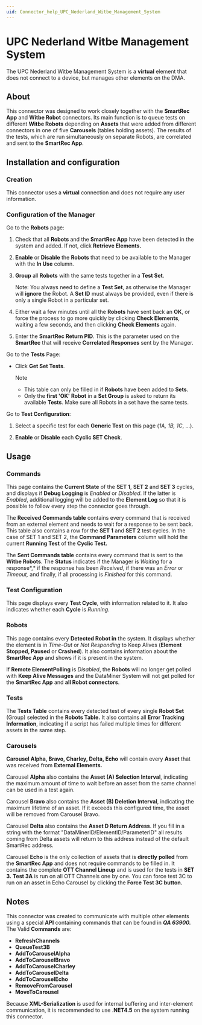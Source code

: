 ```yaml
---
uid: Connector_help_UPC_Nederland_Witbe_Management_System
---
```


# UPC Nederland Witbe Management System

The UPC Nederland Witbe Management System is a **virtual** element that does not connect to a device, but manages other elements on the DMA.

## About

This connector was designed to work closely together with the **SmartRec App** and **Witbe Robot** connectors. Its main function is to queue tests on different **Witbe Robots** depending on **Assets** that were added from different connectors in one of five **Carousels** (tables holding assets). The results of the tests, which are run simultaneously on separate Robots, are correlated and sent to the **SmartRec App**.

## Installation and configuration

### Creation

This connector uses a **virtual** connection and does not require any user information.

### Configuration of the Manager

Go to the **Robots** page:

1. Check that all **Robots** and the **SmartRec App** have been detected in the system and added. If not, click **Retrieve Elements.**

1. **Enable** or **Disable** the **Robots** that need to be available to the Manager with the **In Use** column.

1. **Group** all **Robots** with the same tests together in a **Test Set**.

   Note: You always need to define a **Test Set**, as otherwise the Manager will **ignore** the Robot. A **Set ID** must always be provided, even if there is only a single Robot in a particular set.

1. Either wait a few minutes until all the **Robots** have sent back an **OK**, or force the process to go more quickly by clicking **Check Elements**, waiting a few seconds, and then clicking **Check Elements** again.

1. Enter the **SmartRec Return PID**. This is the parameter used on the **SmartRec** that will receive **Correlated Responses** sent by the Manager.

Go to the **Tests** Page:

- Click **Get Set Tests**.

  > [!NOTE]
  >
  > - This table can only be filled in if **Robots** have been added to **Sets**.
  > - Only the **first 'OK' Robot** in a **Set Group** is asked to return its available **Tests**. Make sure all Robots in a set have the same tests.

Go to **Test Configuration**:

1. Select a specific test for each **Generic Test** on this page (*1A, 1B, 1C*, ...).

1. **Enable** or **Disable** each **Cyclic SET Check**.

## Usage

### Commands

This page contains the **Current State** of the **SET 1**, **SET 2** and **SET 3** cycles, and displays if **Debug Logging** is *Enabled* or *Disabled*. If the latter is *Enabled*, additional logging will be added to the **Element Log** so that it is possible to follow every step the connector goes through.

The **Received Commands table** contains every command that is received from an external element and needs to wait for a response to be sent back. This table also contains a row for the **SET 1** and **SET 2** test cycles. In the case of SET 1 and SET 2, the **Command Parameters** column will hold the current **Running Test** of the **Cyclic Test.**

The **Sent Commands table** contains every command that is sent to the **Witbe Robots**. The **Status** indicates if the Manager is *Waiting* for a response*,* if the response has been *Received*, if there was an *Error* or *Timeout,* and finally, if all processing is *Finished* for this command.

### Test Configuration

This page displays every **Test Cycle**, with information related to it. It also indicates whether each **Cycle** is *Running*.

### Robots

This page contains every **Detected Robot in** the system. It displays whether the element is in *Time-Out* or *Not Responding* to Keep Alives (**Element Stopped, Paused** or **Crashed**). It also contains information about the **SmartRec App** and shows if it is present in the system.

If **Remote ElementPolling** is *Disabled*, the **Robots** will no longer get polled with **Keep Alive Messages** and the DataMiner System will not get polled for the **SmartRec App** and **all Robot connectors**.

### Tests

The **Tests Table** contains every detected test of every single **Robot Set** (Group) selected in the **Robots Table.** It also contains all **Error Tracking Information**, indicating if a script has failed multiple times for different assets in the same step.

### Carousels

**Carousel Alpha, Bravo, Charley, Delta, Echo** will contain every **Asset** that was received from **External Elements.**

Carousel **Alpha** also contains the **Asset (A) Selection Interval**, indicating the maximum amount of time to wait before an asset from the same channel can be used in a test again.

Carousel **Bravo** also contains the **Asset (B) Deletion Interval**, indicating the maximum lifetime of an asset. If it exceeds this configured time, the asset will be removed from Carousel Bravo.

Carousel **Delta** also contains the **Asset D Return Address**. If you fill in a string with the format "DataMinerID/ElementID/ParameterID" all results coming from Delta assets will return to this address instead of the default SmartRec address.

Carousel **Echo** is the only collection of assets that is **directly** **polled** from the **SmartRec App** and does not require commands to be filled in. It contains the complete **OTT Channel Lineup** and is used for the tests in **SET 3.** **Test 3A** is run on all OTT Channels one by one. You can force test 3C to run on an asset in Echo Carousel by clicking the **Force Test 3C button.**

## Notes

This connector was created to communicate with multiple other elements using a special **API** containing commands that can be found in ***QA 63900.***
The Valid **Commands** are:

- **RefreshChannels**
- **QueueTest3B**
- **AddToCarouselAlpha**
- **AddToCarouselBravo**
- **AddToCarouselCharley**
- **AddToCarouselDelta**
- **AddToCarouselEcho**
- **RemoveFromCarousel**
- **MoveToCarousel**

Because **XML-Serialization** is used for internal buffering and inter-element communication, it is recommended to use .**NET4.5** on the system running this connector.
